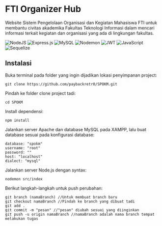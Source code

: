 # FTI Organizer Hub
 Website Sistem Pengelolaan Organisasi dan Kegiatan Mahasiswa FTI untuk membantu civitas akademika Fakultas Teknologi Informasi dalam mencari informasi terkait kegiatan dan organisasi yang ada di lingkungan fakultas.

![NodeJS](https://img.shields.io/badge/node.js-6DA55F?style=for-the-badge&logo=node.js&logoColor=white)
![Express.js](https://img.shields.io/badge/express.js-%23404d59.svg?style=for-the-badge&logo=express&logoColor=%2361DAFB)
![MySQL](https://img.shields.io/badge/mysql-4479A1.svg?style=for-the-badge&logo=mysql&logoColor=white)
![Nodemon](https://img.shields.io/badge/NODEMON-%23323330.svg?style=for-the-badge&logo=nodemon&logoColor=%BBDEAD)
![JWT](https://img.shields.io/badge/JWT-black?style=for-the-badge&logo=JSON%20web%20tokens)
![JavaScript](https://img.shields.io/badge/javascript-%23323330.svg?style=for-the-badge&logo=javascript&logoColor=%23F7DF1E)
![Sequelize](https://img.shields.io/badge/Sequelize-52B0E7?style=for-the-badge&logo=Sequelize&logoColor=white)

## Instalasi
Buka terminal pada folder yang ingin dijadikan lokasi penyimpanan project:
```
git clone https://github.com/paybackretr0/SPOKM.git
```
Pindah ke folder clone project tadi:
```
cd SPOKM
```
Install dependensi:
```
npm install
```
Jalankan server Apache dan database MySQL pada XAMPP, lalu buat database sesuai pada konfigurasi database:
```
database: "spokm"
username: "root"
password: ""
host: "localhost"
dialect: "mysql"
```
Jalankan server Node.js dengan syntax:
```
nodemon src/index
```
Berikut langkah-langkah untuk push perubahan:
```
git branch (namaBranch) //Untuk membuat branch baru
git checkout namaBranch //Pindah ke branch yang dibuat tadi
git add .
git commit -m "pesan" //"pesan" diubah sesuai yang diinginkan
git push -u origin namaBranch //namaBranch adalah nama branch tempat melakukan tugas
```

